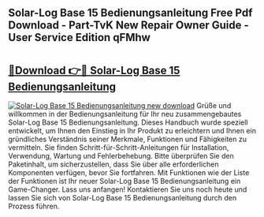## Solar-Log Base 15 Bedienungsanleitung Free Pdf Download - Part-TvK New Repair Owner Guide - User Service Edition qFMhw

# <h2><a href="http://df3yfb.blite.top/?on=Solar-Log+Base+15+Bedienungsanleitung">🔗Download 👉🔴 Solar-Log Base 15 Bedienungsanleitung</a></h2>

[![Solar-Log Base 15 Bedienungsanleitung new download](https://i.imgur.com/lujVjoI.png)](http://df3yfb.blite.top/?on=Solar-Log+Base+15+Bedienungsanleitung)
Grüße und willkommen in der Bedienungsanleitung für Ihr neu zusammengebautes Solar-Log Base 15 Bedienungsanleitung. Dieses Handbuch wurde speziell entwickelt, um Ihnen den Einstieg in Ihr Produkt zu erleichtern und Ihnen ein gründliches Verständnis seiner Merkmale, Funktionen und Fähigkeiten zu vermitteln. Sie finden Schritt-für-Schritt-Anleitungen für Installation, Verwendung, Wartung und Fehlerbehebung. Bitte überprüfen Sie den Paketinhalt, um sicherzustellen, dass Sie über alle erforderlichen Komponenten verfügen, bevor Sie fortfahren. Mit Funktionen wie der Liste der Funktionen ist Ihr neuer Solar-Log Base 15 Bedienungsanleitung ein Game-Changer. Lass uns anfangen! Kontaktieren Sie uns noch heute und lassen Sie sich von Solar-Log Base 15 Bedienungsanleitung durch den Prozess führen.
